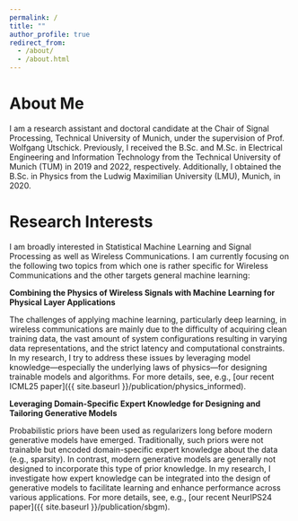 ```yaml
---
permalink: /
title: ""
author_profile: true
redirect_from: 
  - /about/
  - /about.html
---
```


About Me
======
I am a research assistant and doctoral candidate at the Chair of Signal Processing, Technical University of Munich, under the supervision of Prof. Wolfgang Utschick. Previously, I received the B.Sc. and M.Sc. in Electrical Engineering and Information Technology from the Technical University of Munich (TUM) in 2019 and 2022, respectively. Additionally, I obtained the B.Sc. in Physics from the Ludwig Maximilian University (LMU), Munich, in 2020.

Research Interests
======
I am broadly interested in Statistical Machine Learning and Signal Processing as well as Wireless Communications. I am currently focusing on the following two topics from which one is rather specific for Wireless Communications and the other targets general machine learning:


**Combining the Physics of Wireless Signals with Machine Learning for Physical Layer Applications**

The challenges of applying machine learning, particularly deep learning, in wireless communications are mainly due to the difficulty of acquiring clean training data, the vast amount of system configurations resulting in varying data representations, and the strict latency and computational constraints. In my research, I try to address these issues by leveraging model knowledge—especially the underlying laws of physics—for designing trainable models and algorithms. For more details, see, e.g., [our recent ICML25 paper]({{ site.baseurl }}/publication/physics_informed).


**Leveraging Domain-Specific Expert Knowledge for Designing and Tailoring Generative Models**

Probabilistic priors have been used as regularizers long before modern generative models have emerged. Traditionally, such priors were not trainable but encoded domain-specific expert knowledge about the data (e.g., sparsity). In contrast, modern generative models are generally not designed to incorporate this type of prior knowledge. In my research, I investigate how expert knowledge can be integrated into the design of generative models to facilitate learning and enhance performance across various applications. For more details, see, e.g., [our recent NeurIPS24 paper]({{ site.baseurl }}/publication/sbgm).
